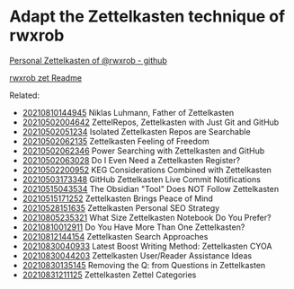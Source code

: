 # Adapt the Zettelkasten technique of rwxrob

[Personal Zettelkasten of @rwxrob - github](https://github.com/rwxrob/zet)

[rwxrob zet Readme](https://github.com/rwxrob/zet/blob/main/README.md)

Related:

* [20210810144945](https://github.com/rwxrob/zet/tree/main/20210810144945/) Niklas Luhmann, Father of Zettelkasten
* [20210502004642](https://github.com/rwxrob/zet/tree/main/20210502004642/) ZettelRepos, Zettelkasten with Just Git and GitHub
* [20210502051234](https://github.com/rwxrob/zet/tree/main/20210502051234/) Isolated Zettelkasten Repos are Searchable
* [20210502062135](https://github.com/rwxrob/zet/tree/main/20210502062135/) Zettelkasten Feeling of Freedom
* [20210502062346](https://github.com/rwxrob/zet/tree/main/20210502062346/) Power Searching with Zettelkasten and GitHub
* [20210502063028](https://github.com/rwxrob/zet/tree/main/20210502063028/) Do I Even Need a Zettelkasten Register?
* [20210502200952](https://github.com/rwxrob/zet/tree/main/20210502200952/) KEG Considerations Combined with Zettelkasten
* [20210503173348](https://github.com/rwxrob/zet/tree/main/20210503173348/) GitHub Zettelkasten Live Commit Notifications
* [20210515043534](https://github.com/rwxrob/zet/tree/main/20210515043534/) The Obsidian "Tool" Does NOT Follow Zettelkasten
* [20210515171252](https://github.com/rwxrob/zet/tree/main/20210515171252/) Zettelkasten Brings Peace of Mind
* [20210528151635](https://github.com/rwxrob/zet/tree/main/20210528151635/) Zettelkasten Personal SEO Strategy
* [20210805235321](https://github.com/rwxrob/zet/tree/main/20210805235321/) What Size Zettelkasten Notebook Do You Prefer?
* [20210810012911](https://github.com/rwxrob/zet/tree/main/20210810012911/) Do You Have More Than One Zettelkasten?
* [20210812144154](https://github.com/rwxrob/zet/tree/main/20210812144154/) Zettelkasten Search Approaches
* [20210830040933](https://github.com/rwxrob/zet/tree/main/20210830040933/) Latest Boost Writing Method: Zettelkasten CYOA
* [20210830044203](https://github.com/rwxrob/zet/tree/main/20210830044203/) Zettelkasten User/Reader Assistance Ideas
* [20210830135145](https://github.com/rwxrob/zet/tree/main/20210830135145/) Removing the Q: from Questions in Zettelkasten
* [20210831211125](https://github.com/rwxrob/zet/tree/main/20210831211125/) Zettelkasten Zettel Categories
